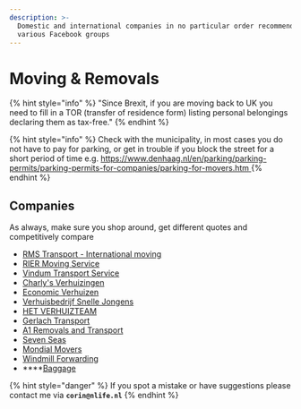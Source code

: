 ```yaml
---
description: >-
  Domestic and international companies in no particular order recommended on
  various Facebook groups
---
```


# Moving & Removals

{% hint style="info" %}
"Since Brexit, if you are moving back to UK you need to fill in a TOR (transfer of residence form) listing personal belongings declaring them as tax-free."
{% endhint %}

{% hint style="info" %}
Check with the municipality, in most cases you do not have to pay for parking, or get in trouble if you block the street for a short period of time e.g. [https://www.denhaag.nl/en/parking/parking-permits/parking-permits-for-companies/parking-for-movers.htm  ](https://www.denhaag.nl/en/parking/parking-permits/parking-permits-for-companies/parking-for-movers.htm)
{% endhint %}

## Companies

As always, make sure you shop around, get different quotes and competitively compare

* [RMS Transport - International moving](https://www.facebook.com/RmsMovingTransport/)
* [RIER Moving Service](https://www.facebook.com/RIERmovingservice/)
* [Vindum Transport Service](https://www.facebook.com/vindumtransportservice)
* [Charly's Verhuizingen](https://www.facebook.com/VerhuisbedrijfCharlys/)
* [Economic Verhuizen](https://www.economic-verhuizen.nl/home/)
* [Verhuisbedrijf Snelle Jongens](https://verhuisbedrijfsnellejongens.nl)
* [HET VERHUIZTEAM](https://www.hetverhuizteam.nl/en/homepage/)
* [Gerlach Transport](https://gerlach-customs.com/customs-services/transit/)
* [A1 Removals and Transport](http://a1removalsandtransport.co.uk)
* [Seven Seas](https://www.sevenseasworldwide.com/en-us/)
* [Mondial Movers](https://mondial-movers.nl)
* [Windmill Forwarding](https://www.windmill-forwarding.com/homepage-en/)
* ****[Baggage](https://baggage.nl/en/)

{% hint style="danger" %}
If you spot a mistake or have suggestions please contact me via **`corin@nlife.nl`**
{% endhint %}
